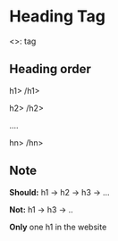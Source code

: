 # Heading Tag

<>: tag

## Heading order

h1> /h1>

h2> /h2>

....

hn> /hn>

## Note

**Should:** h1 -> h2 -> h3 -> ...

**Not:** h1 -> h3 -> ..

**Only** one h1 in the website




